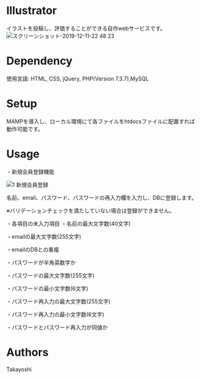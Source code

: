 # Illustrator
イラストを投稿し、評価することができる自作webサービスです。
![スクリーンショット-2019-12-11-22 48 23](https://user-images.githubusercontent.com/48384384/71505061-34ec7e00-28bf-11ea-9dac-12ed6f175bff.png)

# Dependency
使用言語: HTML, CSS, jQuery, PHP(Version 7.3.7),MySQL

# Setup
MAMPを導入し、ローカル環境にて各ファイルをhtdocsファイルに配置すれば動作可能です。

# Usage
・新規会員登録機能

![1 新規会員登録](https://user-images.githubusercontent.com/48384384/71536929-767d3780-2958-11ea-8542-02eac5b50476.gif)

名前、email、パスワード、パスワードの再入力欄を入力し、DBに登録します。

※バリデーションチェックを満たしていない場合は登録ができません。

・各項目の未入力項目
・名前の最大文字数(40文字)

・emailの最大文字数(255文字)

・emailのDBとの重複

・パスワードが半角英数字か

・パスワードの最大文字数(255文字)

・パスワードの最小文字数(6文字)

・パスワード再入力の最大文字数(255文字)

・パスワード再入力の最小文字数(6文字)

・パスワードとパスワード再入力が同値か

# Authors
Takayoshi
